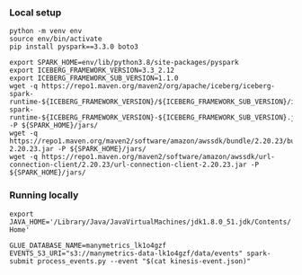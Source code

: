 ### Local setup

```
python -m venv env
source env/bin/activate
pip install pyspark==3.3.0 boto3

export SPARK_HOME=env/lib/python3.8/site-packages/pyspark
export ICEBERG_FRAMEWORK_VERSION=3.3_2.12
export ICEBERG_FRAMEWORK_SUB_VERSION=1.1.0
wget -q https://repo1.maven.org/maven2/org/apache/iceberg/iceberg-spark-runtime-${ICEBERG_FRAMEWORK_VERSION}/${ICEBERG_FRAMEWORK_SUB_VERSION}/iceberg-spark-runtime-${ICEBERG_FRAMEWORK_VERSION}-${ICEBERG_FRAMEWORK_SUB_VERSION}.jar -P ${SPARK_HOME}/jars/
wget -q https://repo1.maven.org/maven2/software/amazon/awssdk/bundle/2.20.23/bundle-2.20.23.jar -P ${SPARK_HOME}/jars/
wget -q https://repo1.maven.org/maven2/software/amazon/awssdk/url-connection-client/2.20.23/url-connection-client-2.20.23.jar -P ${SPARK_HOME}/jars/
```

### Running locally

`export JAVA_HOME='/Library/Java/JavaVirtualMachines/jdk1.8.0_51.jdk/Contents/Home'`

`GLUE_DATABASE_NAME=manymetrics_lk1o4gzf EVENTS_S3_URI="s3://manymetrics-data-lk1o4gzf/data/events" spark-submit process_events.py --event "$(cat kinesis-event.json)"`